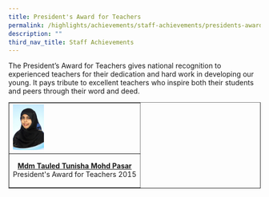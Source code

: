 ```yaml
---
title: President's Award for Teachers
permalink: /highlights/achievements/staff-achievements/presidents-award-for-teachers/
description: ""
third_nav_title: Staff Achievements
---
```

<p>The President&rsquo;s Award for Teachers gives national recognition to experienced teachers for their dedication and hard work in developing our young. It pays tribute to excellent teachers who inspire both their students and peers through their word and deed.</p>
<table style="border-collapse: collapse; width: 100%;" border="1">
<tbody>
<tr>
<td style="width: 100%;"><img style="width: 25%;" src="/images/pat.jpg" /></td>
</tr>
<tr>
<td style="width: 100%;">
<p style="text-align: center;"><strong><u>Mdm Tauled Tunisha Mohd Pasar<br /></u></strong>President's Award for Teachers 2015</p>
</td>
</tr>
</tbody>
</table>